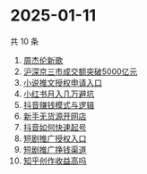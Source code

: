 # 2025-01-11

共 10 条

<!-- BEGIN -->
<!-- 最后更新时间 Sat Jan 11 2025 03:11:26 GMT+0800 (China Standard Time) -->

1. [周杰伦新歌](https://www.zhihu.com/search?q=%E5%91%A8%E6%9D%B0%E4%BC%A6%E6%96%B0%E6%AD%8C)
1. [沪深京三市成交额突破5000亿元](https://www.zhihu.com/search?q=%E6%B2%AA%E6%B7%B1%E4%BA%AC%E4%B8%89%E5%B8%82%E6%88%90%E4%BA%A4%E9%A2%9D%E7%AA%81%E7%A0%B45000%E4%BA%BF%E5%85%83)
1. [小说推文授权申请入口](https://www.zhihu.com/search?q=%E5%B0%8F%E8%AF%B4%E6%8E%A8%E6%96%87%E6%8E%88%E6%9D%83%E7%94%B3%E8%AF%B7%E5%85%A5%E5%8F%A3)
1. [小红书月入几万避坑](https://www.zhihu.com/search?q=%E5%B0%8F%E7%BA%A2%E4%B9%A6%E6%9C%88%E5%85%A5%E5%87%A0%E4%B8%87%E9%81%BF%E5%9D%91)
1. [抖音赚钱模式与逻辑](https://www.zhihu.com/search?q=%E6%8A%96%E9%9F%B3%E8%B5%9A%E9%92%B1%E6%A8%A1%E5%BC%8F%E4%B8%8E%E9%80%BB%E8%BE%91)
1. [新手无货源开网店](https://www.zhihu.com/search?q=%E6%96%B0%E6%89%8B%E6%97%A0%E8%B4%A7%E6%BA%90%E5%BC%80%E7%BD%91%E5%BA%97)
1. [抖音如何快速起号](https://www.zhihu.com/search?q=%E6%8A%96%E9%9F%B3%E5%A6%82%E4%BD%95%E5%BF%AB%E9%80%9F%E8%B5%B7%E5%8F%B7)
1. [短剧推广授权入口](https://www.zhihu.com/search?q=%E7%9F%AD%E5%89%A7%E6%8E%A8%E5%B9%BF%E6%8E%88%E6%9D%83%E5%85%A5%E5%8F%A3)
1. [短剧推广挣钱渠道](https://www.zhihu.com/search?q=%E7%9F%AD%E5%89%A7%E6%8E%A8%E5%B9%BF%E6%8C%A3%E9%92%B1%E6%B8%A0%E9%81%93)
1. [知乎创作收益高吗](https://www.zhihu.com/search?q=%E7%9F%A5%E4%B9%8E%E5%88%9B%E4%BD%9C%E6%94%B6%E7%9B%8A%E9%AB%98%E5%90%97)

<!-- END -->
